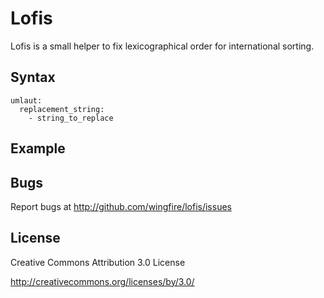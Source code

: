 Lofis
=====
Lofis is a small helper to fix lexicographical order for international sorting.

Syntax
------
    umlaut:
      replacement_string:
        - string_to_replace

Example
-------

Bugs
----
Report bugs at http://github.com/wingfire/lofis/issues


License
-------
Creative Commons Attribution 3.0 License

http://creativecommons.org/licenses/by/3.0/